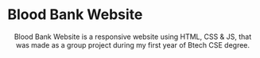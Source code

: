 <H1> Blood Bank Website</H1>

<center>Blood Bank Website is a responsive website using HTML, CSS & JS, that was made as a group project during my first year of Btech CSE degree.</center>
